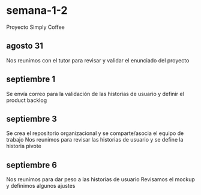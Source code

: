 # semana-1-2
Proyecto Simply Coffee

## agosto 31

Nos reunimos con el tutor para revisar y validar el enunciado del proyecto

## septiembre 1

Se envía correo para la validación de las historias de usuario y definir el product backlog

## septiembre 3

Se crea el repositorio organizacional y se comparte/asocia el equipo de trabajo
Nos reunimos para revisar las historias de usuario y se define la historia pivote

## septiembre 6

Nos reunimos para dar peso a las historias de usuario
Revisamos el mockup y definimos algunos ajustes

